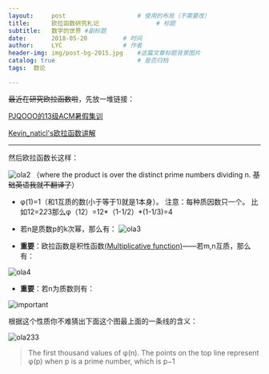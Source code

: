 ```yaml
---
layout:     post   				    # 使用的布局（不需要改）
title:      欧拉函数研究札记 				# 标题 
subtitle:   数学的世界 #副标题
date:       2018-05-20			# 时间
author:     LYC					# 作者
header-img: img/post-bg-2015.jpg 	#这篇文章标题背景图片
catalog: true 						# 是否归档
tags:  数论

---
```


~~最近在研究欧拉函数啦~~，先放一堆链接：

[PJQOOO的13级ACM暑假集训](https://www.cnblogs.com/PJQOOO/p/3875545.html)

[Kevin_naticl's欧拉函数讲解](http://www.cnblogs.com/Kv-Stalin/p/9033404.html)

---------

然后欧拉函数长这样：

![ola2](https://wikimedia.org/api/rest_v1/media/math/render/svg/bb6b6388ded7d1e160a3bd82b60c5b593947088a)
（where the product is over the distinct prime numbers dividing n. ~~基础英语我就不翻译了~~）

- φ(1)=1（和1互质的数(小于等于1)就是1本身）。
注意：每种质因数只一个。 比如12=2*2*3那么φ（12）=12*（1-1/2）*(1-1/3)=4

- 若n是质数p的k次幂，那么有：
![ola3](https://gss2.bdstatic.com/9fo3dSag_xI4khGkpoWK1HF6hhy/baike/s%3D211/sign=8a21a419ac18972ba73a07cbd7cd7b9d/f9198618367adab410da834e8cd4b31c8701e4b1.jpg)

- **重要**：欧拉函数是积性函数[(Multiplicative function)](https://en.wikipedia.org/wiki/Multiplicative_function)——若m,n互质，那么有：

![ola4](https://gss3.bdstatic.com/-Po3dSag_xI4khGkpoWK1HF6hhy/baike/s%3D140/sign=daa516337cec54e745ec1e1a89399bfd/bd3eb13533fa828b5d8406eefa1f4134970a5a1c.jpg)

- **重要**：若n为质数则有：

![important](https://gss3.bdstatic.com/7Po3dSag_xI4khGkpoWK1HF6hhy/baike/s%3D85/sign=31100df17bd98d1072d40134203fd0be/a5c27d1ed21b0ef404180353dac451da80cb3ece.jpg)

根据这个性质你不难猜出下面这个图最上面的一条线的含义：

![ola233](https://upload.wikimedia.org/wikipedia/commons/thumb/9/9b/EulerPhi.svg/731px-EulerPhi.svg.png)
> The first thousand values of φ(n). The points on the top line represent φ(p) when p is a prime number, which is p−1

